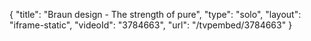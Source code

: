 {
    "title": "Braun design - The strength of pure",
    "type": "solo",
    "layout": "iframe-static",
    "videoId": "3784663",
    "url": "\/tvpembed\/3784663"
}